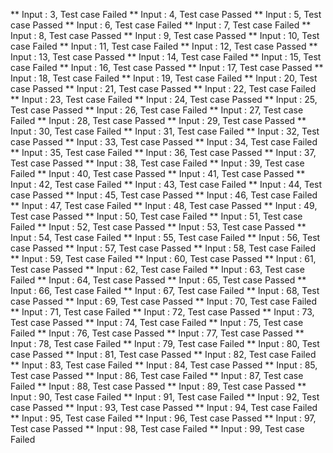 ** Input : 3,  Test case Failed
** Input : 4,  Test case Passed
** Input : 5,  Test case Passed
** Input : 6,  Test case Failed
** Input : 7,  Test case Failed
** Input : 8,  Test case Passed
** Input : 9,  Test case Passed
** Input : 10,  Test case Failed
** Input : 11,  Test case Failed
** Input : 12,  Test case Passed
** Input : 13,  Test case Passed
** Input : 14,  Test case Failed
** Input : 15,  Test case Failed
** Input : 16,  Test case Passed
** Input : 17,  Test case Passed
** Input : 18,  Test case Failed
** Input : 19,  Test case Failed
** Input : 20,  Test case Passed
** Input : 21,  Test case Passed
** Input : 22,  Test case Failed
** Input : 23,  Test case Failed
** Input : 24,  Test case Passed
** Input : 25,  Test case Passed
** Input : 26,  Test case Failed
** Input : 27,  Test case Failed
** Input : 28,  Test case Passed
** Input : 29,  Test case Passed
** Input : 30,  Test case Failed
** Input : 31,  Test case Failed
** Input : 32,  Test case Passed
** Input : 33,  Test case Passed
** Input : 34,  Test case Failed
** Input : 35,  Test case Failed
** Input : 36,  Test case Passed
** Input : 37,  Test case Passed
** Input : 38,  Test case Failed
** Input : 39,  Test case Failed
** Input : 40,  Test case Passed
** Input : 41,  Test case Passed
** Input : 42,  Test case Failed
** Input : 43,  Test case Failed
** Input : 44,  Test case Passed
** Input : 45,  Test case Passed
** Input : 46,  Test case Failed
** Input : 47,  Test case Failed
** Input : 48,  Test case Passed
** Input : 49,  Test case Passed
** Input : 50,  Test case Failed
** Input : 51,  Test case Failed
** Input : 52,  Test case Passed
** Input : 53,  Test case Passed
** Input : 54,  Test case Failed
** Input : 55,  Test case Failed
** Input : 56,  Test case Passed
** Input : 57,  Test case Passed
** Input : 58,  Test case Failed
** Input : 59,  Test case Failed
** Input : 60,  Test case Passed
** Input : 61,  Test case Passed
** Input : 62,  Test case Failed
** Input : 63,  Test case Failed
** Input : 64,  Test case Passed
** Input : 65,  Test case Passed
** Input : 66,  Test case Failed
** Input : 67,  Test case Failed
** Input : 68,  Test case Passed
** Input : 69,  Test case Passed
** Input : 70,  Test case Failed
** Input : 71,  Test case Failed
** Input : 72,  Test case Passed
** Input : 73,  Test case Passed
** Input : 74,  Test case Failed
** Input : 75,  Test case Failed
** Input : 76,  Test case Passed
** Input : 77,  Test case Passed
** Input : 78,  Test case Failed
** Input : 79,  Test case Failed
** Input : 80,  Test case Passed
** Input : 81,  Test case Passed
** Input : 82,  Test case Failed
** Input : 83,  Test case Failed
** Input : 84,  Test case Passed
** Input : 85,  Test case Passed
** Input : 86,  Test case Failed
** Input : 87,  Test case Failed
** Input : 88,  Test case Passed
** Input : 89,  Test case Passed
** Input : 90,  Test case Failed
** Input : 91,  Test case Failed
** Input : 92,  Test case Passed
** Input : 93,  Test case Passed
** Input : 94,  Test case Failed
** Input : 95,  Test case Failed
** Input : 96,  Test case Passed
** Input : 97,  Test case Passed
** Input : 98,  Test case Failed
** Input : 99,  Test case Failed

